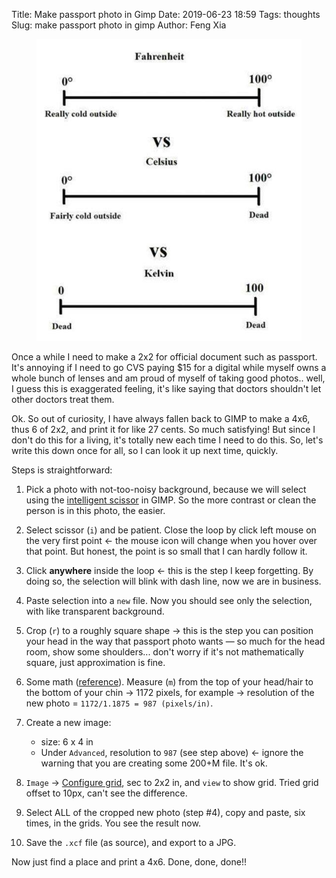 Title: Make passport photo in Gimp
Date: 2019-06-23 18:59
Tags: thoughts
Slug: make passport photo in gimp
Author: Feng Xia


<figure class="col l5 m5 s12">
  <img src="/images/temperature.jpg"/>
</figure>


Once a while I need to make a 2x2 for official document such as
passport. It's annoying if I need to go CVS paying $15 for a digital
while myself owns a whole bunch of lenses and am proud of myself of
taking good photos.. well, I guess this is exaggerated feeling, it's
like saying that doctors shouldn't let other doctors treat them. 

Ok. So out of curiosity, I have always fallen back to GIMP to make a
4x6, thus 6 of 2x2, and print it for like 27 cents. So much
satisfying! But since I don't do this for a living, it's totally new
each time I need to do this. So, let's write this down once for all,
so I can look it up next time, quickly.

Steps is straightforward:

1. Pick a photo with not-too-noisy background, because we will select
   using the [intelligent scissor][1] in GIMP. So the more contrast or
   clean the person is in this photo, the easier.
   
2. Select scissor (`i`) and be patient. Close the loop by click left
   mouse on the very first point &larr; the mouse icon will change
   when you hover over that point. But honest, the point is so small
   that I can hardly follow it.
   
3. Click **anywhere** inside the loop &larr; this is the step I keep
   forgetting. By doing so, the selection will blink with dash line,
   now we are in business.
   
4. Paste selection into a `new` file. Now you should see only the
   selection, with like transparent background.
   
5. Crop (`r`) to a roughly square shape &rarr; this is the step you
   can position your head in the way that passport photo wants &mdash;
   so much for the head room, show some shoulders... don't worry if
   it's not mathematically square, just approximation is fine.
   
6. Some math ([reference][2]). Measure (`m`) from the top of your
   head/hair to the bottom of your chin &rarr; 1172 pixels, for
   example &rarr; resolution of the new photo = `1172/1.1875 = 987
   (pixels/in)`.
   
7. Create a new image:
    * size: 6 x 4 in
    * Under `Advanced`, resolution to `987` (see step above) &larr;
      ignore the warning that you are creating some 200+M file. It's ok.
    
8. `Image` &rarr; [Configure grid][3], sec to 2x2 in, and `view` to show
   grid. Tried grid offset to 10px, can't see the difference.
   
9. Select ALL of the cropped new photo (step #4), copy and paste, six
   times, in the grids. You see the result now.
   
10. Save the `.xcf` file (as source), and export to a JPG.

Now just find a place and print a 4x6. Done, done, done!!
   
[1]: https://docs.gimp.org/en/gimp-tool-iscissors.html
[2]: http://www.robotgeek.org/articles/passport_tutorial/tutorial.html
[3]: https://docs.gimp.org/2.10/en/gimp-image-configure-grid.html

